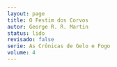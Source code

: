 ```yaml
---
layout: page
title: O Festim dos Corvos
autor: George R. R. Martin
status: lido
revisado: false
serie: As Crônicas de Gelo e Fogo
volume: 4
---
```

